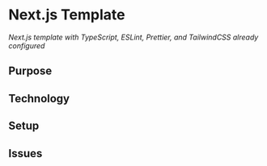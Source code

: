 # Next.js Template

*Next.js template with TypeScript, ESLint, Prettier, and TailwindCSS already configured*

## Purpose

## Technology

## Setup

## Issues
